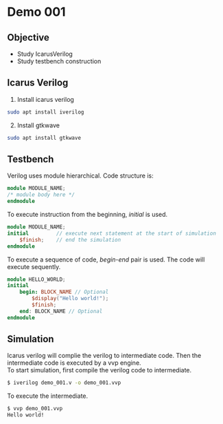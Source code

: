 # Demo 001
## Objective
* Study IcarusVerilog 
* Study testbench construction

## Icarus Verilog
1. Install icarus verilog
``` bash
sudo apt install iverilog
```
2. Install gtkwave
``` bash
sudo apt install gtkwave
```

## Testbench
Verilog uses module hierarchical. Code structure is:
``` verilog 
module MODULE_NAME;
/* module body here */
endmodule
``` 

To execute instruction from the beginning, *initial* is used.
``` verilog
module MODULE_NAME;
initial         // execute next statement at the start of simulation
    $finish;    // end the simulation
endmodule
```

To execute a sequence of code, *begin*-*end* pair is used.   The code will execute sequently.
``` verilog
module HELLO_WORLD;
initial
    begin: BLOCK_NAME // Optional
        $display("Hello world!");
        $finish;
    end: BLOCK_NAME // Optional
endmodule
```

## Simulation
Icarus verilog will complie the verilog to intermediate code. Then the intermediate code is executed by a vvp engine.  
To start simulation, first compile the verilog code to intermediate.
``` bash
$ iverilog demo_001.v -o demo_001.vvp
```
To execute the intermediate.
``` bash 
$ vvp demo_001.vvp
Hello world!
```